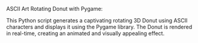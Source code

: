 ASCII Art Rotating Donut with Pygame:



This Python script generates a captivating rotating 3D Donut using ASCII characters and displays it using the Pygame library. The Donut is rendered in real-time, creating an animated and visually appealing effect.
